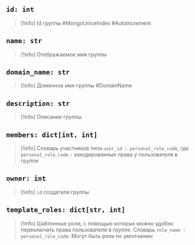 ## `id: int`
> [!info] Id группы #MongoUniceIndex #Autoincrement 

## `name: str`
> [!info] Отображаемое имя группы

## `domain_name: str`
> [!info]  Доменное имя группы #DomainName

## `description: str`
> [!info] Описание группы

## `members: dict[int, int]`
> [!info] Словарь участников типа `user_id : personal_role_code`, где `personal_role_code` - закодированные права у пользователя в группе  

## `owner: int`
> [!info] `id`  cоздателя группы

## `template_roles: dict[str, int]`
> [!info] Шаблонные роли, с помощью которых можно удобно переключать права пользователя в группе. Словарь `role_name : personal_role_code`. Могут быть роли по умолчанию
